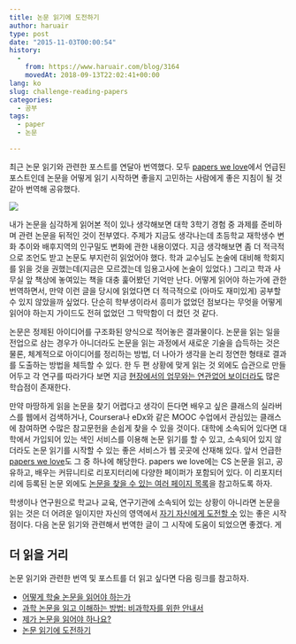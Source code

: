 ```yaml
---
title: 논문 읽기에 도전하기
author: haruair
type: post
date: "2015-11-03T00:00:54"
history:
  - 
    from: https://www.haruair.com/blog/3164
    movedAt: 2018-09-13T22:02:41+00:00
lang: ko
slug: challenge-reading-papers
categories:
  - 공부
tags:
  - paper
  - 논문

---
```

최근 논문 읽기와 관련한 포스트를 연달아 번역했다. 모두 [papers we love][1]에서 언급된 포스트인데 논문을 어떻게 읽기 시작하면 좋을지 고민하는 사람에게 좋은 지침이 될 것 같아 번역해 공유했다.

<img src="https://camo.githubusercontent.com/9697e986fc1b50ed008d78e9e50a827d6abb5761/687474703a2f2f7061706572732d77652d6c6f76652e6769746875622e696f2f696d616765732f6c6f676f2d746f702e737667" class="aligncenter" />

내가 논문을 심각하게 읽어본 적이 있나 생각해보면 대학 3학기 경험 중 과제를 준비하며 관련 논문을 뒤적인 것이 전부였다. 주제가 지금도 생각나는데 초등학교 재학생수 변화 추이와 배후지역의 인구밀도 변화에 관한 내용이였다. 지금 생각해보면 좀 더 적극적으로 조언도 받고 논문도 부지런히 읽었어야 했다. 학과 교수님도 논술에 대비해 학회지를 읽을 것을 권했는데(지금은 모르겠는데 임용고사에 논술이 있었다.) 그리고 학과 사무실 앞 책상에 놓여있는 책을 대충 훑어봤던 기억만 난다. 어떻게 읽어야 하는가에 관한 번역하면서, 만약 이런 글을 당시에 읽었다면 더 적극적으로 (아마도 재미있게) 공부할 수 있지 않았을까 싶었다. 단순히 학부생이라서 흥미가 없었던 점보다는 무엇을 어떻게 읽어야 하는지 가이드도 전혀 없었던 그 막막함이 더 컸던 것 같다.

논문은 정제된 아이디어를 구조화된 양식으로 적어놓은 결과물이다. 논문을 읽는 일을 전업으로 삼는 경우가 아니더라도 논문을 읽는 과정에서 새로운 기술을 습득하는 것은 물론, 체계적으로 아이디어를 정리하는 방법, 더 나아가 생각을 논리 정연한 형태로 결과를 도출하는 방법을 체득할 수 있다. 한 두 편 상황에 맞게 읽는 것 외에도 습관으로 만들어두고 각 연구를 따라가다 보면 지금 [현장에서의 업무와는 연관없어 보이더라도][2] 많은 학습점이 존재한다.

만약 마땅하게 읽을 논문을 찾기 어렵다고 생각이 든다면 배우고 싶은 클래스의 실라버스를 웹에서 검색하거나, Coursera나 eDx와 같은 MOOC 수업에서 관심있는 클래스에 참여하면 수많은 참고문헌을 손쉽게 찾을 수 있을 것이다. 대학에 소속되어 있다면 대학에서 가입되어 있는 색인 서비스를 이용해 논문 읽기를 할 수 있고, 소속되어 있지 않더라도 논문 읽기를 시작할 수 있는 좋은 서비스가 웹 곳곳에 산재해 있다. 앞서 언급한 [papers we love][1]도 그 중 하나에 해당한다. papers we love에는 CS 논문을 읽고, 공유하고, 배우는 커뮤니티로 리포지터리에 다양한 페이퍼가 포함되어 있다. 이 리포지터리에 등록된 논문 외에도 [논문을 찾을 수 있는 여러 페이지 목록][3]을 참고하도록 하자.

학생이나 연구원으로 학교나 교육, 연구기관에 소속되어 있는 상황이 아니라면 논문을 읽는 것은 더 어려운 일이지만 자신의 영역에서 [자기 자신에게 도전할 수][4] 있는 좋은 시작점이다. 다음 논문 읽기와 관련해서 번역한 글이 그 시작에 도움이 되었으면 좋겠다.
게
## 더 읽을 거리

논문 읽기와 관련한 번역 및 포스트를 더 읽고 싶다면 다음 링크를 참고하자.

<ul class="display-posts-listing">
  <li class="listing-item">
    <a class="title" href="https://edykim.com/blog/3138">어떻게 학술 논문을 읽어야 하는가</a>
  </li>
  <li class="listing-item">
    <a class="title" href="https://edykim.com/ko/post/how-to-read-and-understand-a-scientific-paper">과학 논문을 읽고 이해하는 방법: 비과학자를 위한 안내서</a>
  </li>
  <li class="listing-item">
    <a class="title" href="https://edykim.com/blog/3157">제가 논문을 읽어야 하나요?</a>
  </li>
  <li class="listing-item">
    <a class="title" href="https://edykim.com/blog/3164">논문 읽기에 도전하기</a>
  </li>
</ul>

 [1]: https://github.com/papers-we-love/papers-we-love
 [2]: https://www.youtube.com/watch?v=8eRx5Wo3xYA
 [3]: https://github.com/papers-we-love/papers-we-love#other-good-places-to-find-papers
 [4]: http://haruair.com/blog/3157